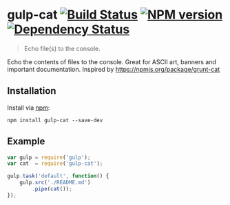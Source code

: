 # gulp-cat [![Build Status](https://travis-ci.org/ben-eb/gulp-cat.png?branch=master)](https://travis-ci.org/ben-eb/gulp-cat) [![NPM version](https://badge.fury.io/js/gulp-cat.png)](http://badge.fury.io/js/gulp-cat) [![Dependency Status](https://gemnasium.com/ben-eb/gulp-cat.png)](https://gemnasium.com/ben-eb/gulp-cat)

> Echo file(s) to the console.

Echo the contents of files to the console. Great for ASCII art, banners and important documentation. Inspired by https://npmjs.org/package/grunt-cat

## Installation

Install via [npm](https://npmjs.org/package/gulp-cat):

```
npm install gulp-cat --save-dev
```

## Example

```js
var gulp = require('gulp');
var cat  = require('gulp-cat');

gulp.task('default', function() {
    gulp.src('./README.md')
        .pipe(cat());
});
```
